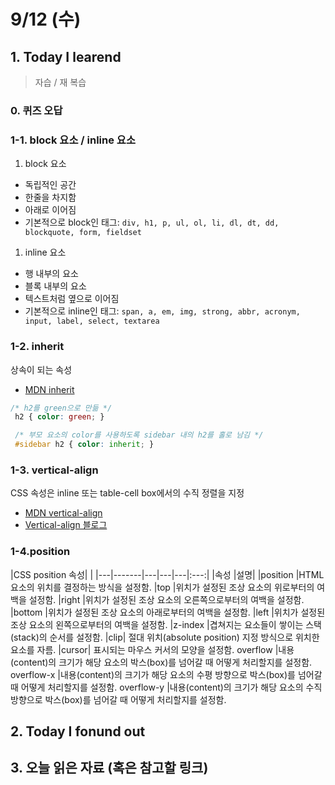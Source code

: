 # 9/12 (수)

## 1. Today I learend

> 자습 / 재 복습 

### 0. 퀴즈 오답 

### 1-1.  block 요소 / inline 요소

1. block 요소

- 독립적인 공간
- 한줄을 차지함
- 아래로 이어짐
- 기본적으로 block인 태그: `div, h1, p, ul, ol, li, dl, dt, dd, blockquote, form, fieldset`

1. inline 요소

- 행 내부의 요소
- 블록 내부의 요소
- 텍스트처럼 옆으로 이어짐
- 기본적으로 inline인 태그: `span, a, em, img, strong, abbr, acronym, input, label, select, textarea`

### 1-2. inherit

상속이 되는 속성 
- [MDN inherit]('https://developer.mozilla.org/ko/docs/Web/CSS/inherit')

```css
/* h2를 green으로 만듦 */
 h2 { color: green; }

 /* 부모 요소의 color를 사용하도록 sidebar 내의 h2를 홀로 남김 */
 #sidebar h2 { color: inherit; }
```

### 1-3. vertical-align

CSS 속성은 inline 또는 table-cell box에서의 수직 정렬을 지정
- [MDN vertical-align]('https://developer.mozilla.org/ko/docs/Web/CSS/vertical-align')
- [Vertical-align 블로그]('http://blog.hivelab.co.kr/%EA%B3%B5%EC%9C%A0-vertical-align-%ED%8C%8C%ED%97%A4%EC%B9%98%EA%B8%B0-1%EB%B6%80/')

### 1-4.position

|CSS position 속성| |
|---|-------|---|---|---|:---:|
|속성	|설명|
|position	|HTML 요소의 위치를 결정하는 방식을 설정함.
|top	|위치가 설정된 조상 요소의 위로부터의 여백을 설정함.
|right	|위치가 설정된 조상 요소의 오른쪽으로부터의 여백을 설정함.
|bottom	|위치가 설정된 조상 요소의 아래로부터의 여백을 설정함.
|left	|위치가 설정된 조상 요소의 왼쪽으로부터의 여백을 설정함.
|z-index	|겹쳐지는 요소들이 쌓이는 스택(stack)의 순서를 설정함.
|clip|	절대 위치(absolute position) 지정 방식으로 위치한 요소를 자름.
|cursor|	표시되는 마우스 커서의 모양을 설정함.
overflow	|내용(content)의 크기가 해당 요소의 박스(box)를 넘어갈 때 어떻게 처리할지를 설정함.
overflow-x	|내용(content)의 크기가 해당 요소의 수평 방향으로 박스(box)를 넘어갈 때 어떻게 처리할지를 설정함.
overflow-y	|내용(content)의 크기가 해당 요소의 수직 방향으로 박스(box)를 넘어갈 때 어떻게 처리할지를 설정함.




## 2. Today I fonund out


## 3. 오늘 읽은 자료 (혹은 참고할 링크)

